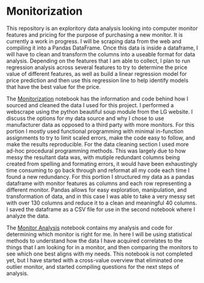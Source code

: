 # Monitorization
This repository is an exploritory data analysis looking into computer monitor features and pricing for the purpose of purchasing a new monitor. It is currently a work in progress. I will be scraping data from the web and compiling it into a Pandas DataFrame. Once this data is inside a dataframe, I will have to clean and transform the columns into a useable format for data analysis. Depending on the features that I am able to collect, I plan to run regression analysis across several features to try to determine the price value of different features, as well as build a linear regression model for price prediction and then use this regression line to help identify models that have the best value for the price. 

The [Monitorization](https://github.com/nathaniel-j/monitorization/blob/main/monitorization.ipynb) notebook has the information and code behind how I sourced and cleaned the data I used for this project. I performed a webscrape using the python beautiful soup module from the LG website. I discuss the options for my data source and why I chose to use manufacturer data as opposed to a third party with more monitors. For this portion I mostly used functional programming with minimal in-function assignments to try to limit scaled errors, make the code easy to follow, and make the results reproducible. For the data cleaning section I used more ad-hoc procedural programming methods. This was largely due to how messy the resultant data was, with mutiple redundant columns being created from spelling and formating errors, it would have been exhaustingly time consuming to go back through and reformat all my code each time I found a new redundancy. For this portion I structured my data as a pandas dataframe with monitor features as columns and each row representing a different monitor. Pandas allows for easy exploration, manipulation, and transformation of data, and in this case I was able to take a very messy set with over 130 columns and reduce it to a clean and meaningful 40 columns. I saved the dataframe as a CSV file for use in the second notebook where I analyze the data.

The [Monitor Analysis](https://github.com/nathaniel-j/monitorization/blob/main/monitor_analysis.ipynb) notebook contains my analysis and code for determining which monitor is right for me. In here I will be using statistical methods to understand how the data I have acquired correlates to the things that I am looking for in a monitor, and then comparing the monitors to see which one best aligns with my needs. This notebook is not completed yet, but I have started with a cross-value overview that eliminated one outlier monitor, and started compiling questions for the next steps of analysis. 
